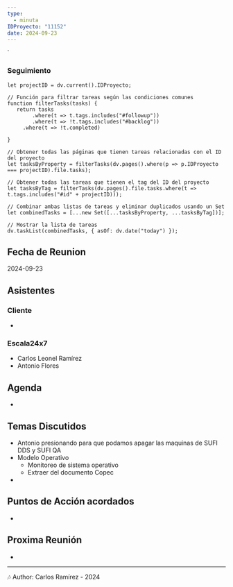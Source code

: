 ```yaml
---
type:
  - minuta
IDProyecto: "11152"
date: 2024-09-23
---
```

`

### Seguimiento

```dataviewjs
let projectID = dv.current().IDProyecto;

// Función para filtrar tareas según las condiciones comunes
function filterTasks(tasks) {
   return tasks
        .where(t => t.tags.includes("#followup"))
        .where(t => !t.tags.includes("#backlog"))
     .where(t => !t.completed)
        
}

// Obtener todas las páginas que tienen tareas relacionadas con el ID del proyecto
let tasksByProperty = filterTasks(dv.pages().where(p => p.IDProyecto === projectID).file.tasks);

// Obtener todas las tareas que tienen el tag del ID del proyecto
let tasksByTag = filterTasks(dv.pages().file.tasks.where(t => t.tags.includes("#id" + projectID)));

// Combinar ambas listas de tareas y eliminar duplicados usando un Set
let combinedTasks = [...new Set([...tasksByProperty, ...tasksByTag])];

// Mostrar la lista de tareas
dv.taskList(combinedTasks, { asOf: dv.date("today") });
 ```
## Fecha de Reunion
2024-09-23

## Asistentes

### Cliente
* 
### Escala24x7
- Carlos Leonel Ramírez
-  Antonio Flores



## Agenda
* 
## Temas Discutidos
*  Antonio presionando para que podamos apagar las maquinas de SUFI DDS y SUFI QA
* Modelo Operativo
	* Monitoreo de sistema operativo
	* Extraer del documento Copec
* 

## Puntos de Acción acordados
- 

## Proxima Reunión
*   

---
🎶
Author: Carlos Ramírez - 2024
